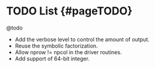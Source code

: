 TODO List   {#pageTODO}
=========
@todo
- Add the verbose level to control the amount of output.
- Reuse the symbolic factorization.
- Allow nprow != npcol in the driver routines.
- Add support of 64-bit integer.

